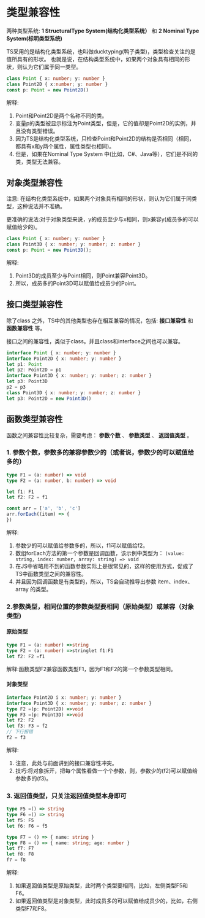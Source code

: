 # 类型兼容性

两种类型系统: **1 StructuralType System(结构化类型系统）** 和 **2 Nominal Type System(标明类型系统)**

TS采用的是结构化类型系统，也叫做ducktyping(鸭子类型)，类型检查关注的是值所具有的形状。
也就是说，在结构类型系统中，如果两个对象具有相同的形状，则认为它们属于同一类型。

```typescript
class Point { x: number; y: number }
class Point2D { x:number; y: number }
const p: Point = new Point2D()
```

解释:

1. Point和Point2D是两个名称不同的类。
2. 变量p的类型被显示标注为Point类型，但是，它的值却是Point2D的实例，并且没有类型错误。
3. 因为TS是结构化类型系统，只检查Point和Point2D的结构是否相同（相同，都具有x和y两个属性，属性类型也相同)。
4. 但是，如果在Nominal Type System 中(比如，C#、Java等），它们是不同的类，类型无法兼容。

## 对象类型兼容性

注意: 在结构化类型系统中，如果两个对象具有相同的形状，则认为它们属于同类型，这种说法并不准确。

更准确的说法:对于对象类型来说，y的成员至少与x相同，则x兼容y(成员多的可以赋值给少的)。

```typescript
class Point { x: number; y: number }
class Point3D { x: number; y: number; z: number }
const p: Point = new Point3D();
```

解释:

1. Point3D的成员至少与Point相同，则Point兼容Point3D。
2. 所以，成员多的Point3D可以赋值给成员少的Point。

## 接口类型兼容性

除了class 之外，TS中的其他类型也存在相互兼容的情况，包括: **接口兼容性** 和 **函数兼容性** 等。

接口之间的兼容性，类似于class。并且class和interface之间也可以兼容。

```typescript
interface Point { x: number; y: number }
interface Point2D { x: number; y: number }
let p1: Point
let p2: Point2D = p1
interface Point3D { x: number; y: number; z: number }
let p3: Point3D
p2 = p3
class Point3D { x: number; y: number; z: number }
let p3: Point2D = new Point3D()
```

## 函数类型兼容性

函数之间兼容性比较复杂，需要考虑： **参数个数** 、 **参数类型** 、 **返回值类型** 。

### 1. 参数个数，参数多的兼容参数少的（或者说，参数少的可以赋值给多的）

```typescript
type F1 = (a: number) => void
type F2 = (a: number, b: number) => void

let f1: F1
let f2: F2 = f1
```

```typescript
const arr = ['a', 'b', 'c']
arr.forEach((item) => {
})
```

解释:

1. 参数少的可以赋值给参数多的，所以，f1可以赋值给f2。
2. 数组forEach方法的第一个参数是回调函数，该示例中类型为：
`(value: string, index: number, array: string) => void`
3. 在JS中省略用不到的函数参数实际上是很常见的，这样的使用方式，促成了TS中函数类型之间的兼容性。
4. 并且因为回调函数是有类型的，所以，TS会自动推导出参数 item、index、array 的类型。

### 2.参数类型，相同位置的参数类型要相同（原始类型）或兼容（对象类型)

#### 原始类型

```typescript
type F1 = (a: number) =>string
type F2 = (a: number) =>stringlet f1:F1
let f2: F2 =f1
```

解释:函数类型F2兼容函数类型F1，因为F1和F2的第一个参数类型相同。

#### 对象类型

```typescript
interface Point2D i x: number; y: number }
interface Point3D { x: number; y: number; z: number }
type F2 =(p: Point2D) =>void
type F3 =(p: Point3D) =>void
let f2: F2
let f3: F3 = f2
// 下行报错
f2 = f3
```

解释:

1. 注意，此处与前面讲到的接口兼容性冲突。
2. 技巧:将对象拆开，把每个属性看做一个个参数，则，参数少的(f2)可以赋值给参数多的(f3)。

### 3. 返回值类型，只关注返回值类型本身即可

```typescript
type F5 =() => string
type F6 =() => string
let f5: F5
let f6: F6 = f5
```

```typescript
type F7 = () => { name: string }
type F8 = () => { name: string; age: number }
let f7: F7
let f8: F8
f7 = f8
```

解释:

1. 如果返回值类型是原始类型，此时两个类型要相同，比如，左侧类型F5和F6。
2. 如果返回值类型是对象类型，此时成员多的可以赋值给成员少的，比如，右侧类型F7和F8。
